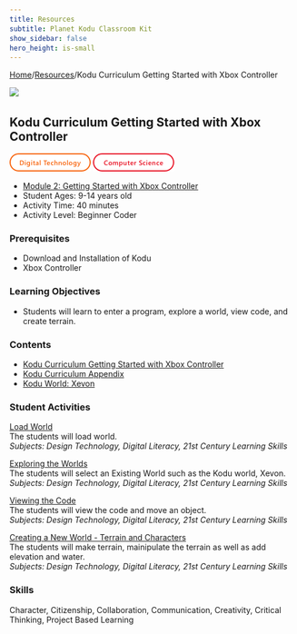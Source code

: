 ```yaml
---
title: Resources
subtitle: Planet Kodu Classroom Kit
show_sidebar: false
hero_height: is-small
---
```


[Home](..)/[Resources](.)/Kodu Curriculum Getting Started with Xbox Controller

[![](https://www.kodugamelab.com/API/Thumbnail?world=unirU5NOr0-dpWPpFyAt1g==)](https://worlds.kodugamelab.com/world/unirU5NOr0-dpWPpFyAt1g==)

## Kodu Curriculum Getting Started with Xbox Controller
![Digital Technology](dt.png) ![Computer Science](cs.png)

* [Module 2: Getting Started with Xbox Controller](2_Kodu_Curriculum_Getting_Started_XBox_Controller.pdf)
* Student Ages: 9-14 years old
* Activity Time: 40 minutes
* Activity Level: Beginner Coder

### Prerequisites 
* Download and Installation of Kodu
* Xbox Controller

### Learning Objectives
* Students will learn to enter a program, explore a world, view code, and create terrain.

### Contents
* [Kodu Curriculum Getting Started with Xbox Controller](2_Kodu_Curriculum_Getting_Started_XBox_Controller.pdf)
* [Kodu Curriculum Appendix](Kodu_Curriculum_Appendix.pdf)
* [Kodu World: Xevon](https://worlds.kodugamelab.com/world/unirU5NOr0-dpWPpFyAt1g==)

### Student Activities
[Load World](2_Kodu_Curriculum_Getting_Started_XBox_Controller.pdf#page=1)<br>
The students will load world.<br>
*Subjects: Design Technology, Digital Literacy, 21st Century Learning Skills*

[Exploring the Worlds](2_Kodu_Curriculum_Getting_Started_XBox_Controller.pdf#page=2)<br>
The students will select an Existing World such as the Kodu world, Xevon.<br>
*Subjects: Design Technology, Digital Literacy, 21st Century Learning Skills*

[Viewing the Code](2_Kodu_Curriculum_Getting_Started_XBox_Controller.pdf#page=6)<br>
The students will view the code and move an object.<br>
*Subjects: Design Technology, Digital Literacy, 21st Century Learning Skills*

[Creating a New World - Terrain and Characters](2_Kodu_Curriculum_Getting_Started_XBox_Controller.pdf#page=5)<br>
The students will make terrain, mainipulate the terrain as well as add elevation and water.<br>
*Subjects: Design Technology, Digital Literacy, 21st Century Learning Skills*

### Skills
Character,
Citizenship,
Collaboration,
Communication,
Creativity,
Critical Thinking,
Project Based Learning 